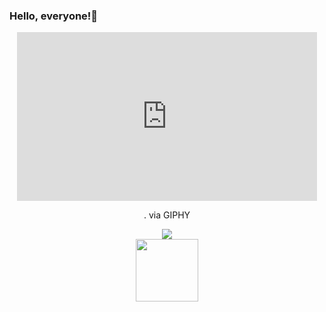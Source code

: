 ### Hello, everyone!👋
<div id="header" align="center">
  <iframe src="https://giphy.com/embed/Pla0PNdXVHbqlEmiy4" width="480" height="270" frameBorder="0" class="giphy-embed" allowFullScreen></iframe><p>.      <ahref="https://giphy.com/gifs/Pla0PNdXVHbqlEmiy4">via GIPHY</a></p>
  </div>
<div id="header" align="center">
  <img src="https://giphy.com/embed/Pla0PNdXVHbqlEmiy4" >
  </div>
  
<div id="header" align="center">
  <img src="https://media.giphy.com/media/M9gbBd9nbDrOTu1Mqx/giphy.gif" width="100"/>
</div>

<!--
**IYuminov/IYuminov** is a ✨ _special_ ✨ repository because its `README.md` (this file) appears on your GitHub profile.

Here are some ideas to get you started:

- 🔭 I’m currently working on ...
- 🌱 I’m currently learning ...
- 👯 I’m looking to collaborate on ...
- 🤔 I’m looking for help with ...
- 💬 Ask me about ...
- 📫 How to reach me: ...
- 😄 Pronouns: ...
- ⚡ Fun fact: ...
-->
